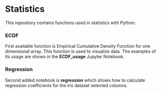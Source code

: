 # Statistics
This repository contains functions used in statistics with Python. 

### ECDF
First available function is Empirical Cumulative Density Function for one dimensional array. This function is used to visualize data. The examples of its usage are shown in the **ECDF_usage** Jupyter Notebook.

### Regression
Second added notebook is **regression** which shows how to calculate regression coefficients for the iris dataset selected columns.
